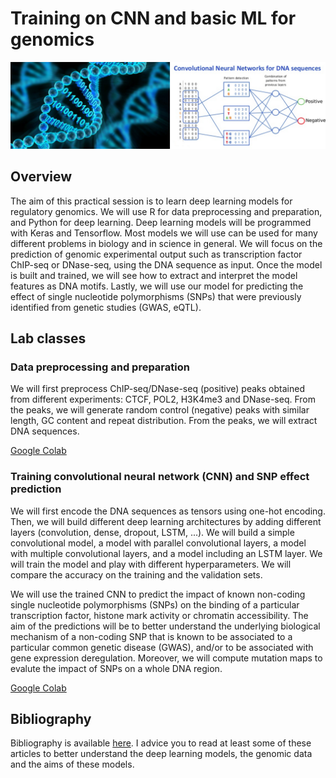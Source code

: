 # Training on CNN and basic ML for genomics 

![plot](header_googlesites.png)

## Overview

The aim of this practical session is to learn deep learning models for regulatory genomics. We will use R for data preprocessing and preparation, and Python for deep learning. Deep learning models will be programmed with Keras and Tensorflow. Most models we will use can be used for many different problems in biology and in science in general. 
We will focus on the prediction of genomic experimental output such as transcription factor ChIP-seq or DNase-seq, using the DNA sequence as input. Once the model is built and trained, we will see how to extract and interpret the model features as DNA motifs. Lastly, we will use our model for predicting the effect of single nucleotide polymorphisms (SNPs) that were previously identified from genetic studies (GWAS, eQTL). 

## Lab classes

### Data preprocessing and preparation  

We will first preprocess ChIP-seq/DNase-seq (positive) peaks obtained from different experiments: CTCF, POL2, H3K4me3 and DNase-seq. From the peaks, we will generate random control (negative) peaks with similar length, GC content and repeat distribution. From the peaks, we will extract DNA sequences. 

[Google Colab](https://colab.research.google.com/drive/1PJU3TFoGGbBtjW5CdcavFTrXL3wLMDGU#scrollTo=jBIs7K1LB4n7)

### Training convolutional neural network (CNN) and SNP effect prediction

We will first encode the DNA sequences as tensors using one-hot encoding. Then, we will build different deep learning architectures by adding different layers (convolution, dense, dropout, LSTM, ...). We will build a simple convolutional model, a model with parallel convolutional layers, a model with multiple convolutional layers, and a model including an LSTM layer. We will train the model and play with different hyperparameters. We will compare the accuracy on the training and the validation sets. 

We will use the trained CNN to predict the impact of known non-coding single nucleotide polymorphisms (SNPs) on the binding of a particular transcription factor, histone mark activity or chromatin accessibility. The aim of the predictions will be to better understand the underlying biological mechanism of a non-coding SNP that is known to be associated to a particular common genetic disease (GWAS), and/or to be associated with gene expression deregulation. Moreover, we will compute mutation maps to evalute the impact of SNPs on a whole DNA region.

[Google Colab](https://colab.research.google.com/drive/1WEfVpgzzpWwQ3hBGi4bV6NbuzCP_8dwV#scrollTo=OxW_pnHVv3Aa)


## Bibliography

Bibliography is available [here](https://github.com/raphaelmourad/CNN-for-genomics-training/tree/main/articles). I advice you to read at least some of these articles to better understand the deep learning models, the genomic data and the aims of these models. 


